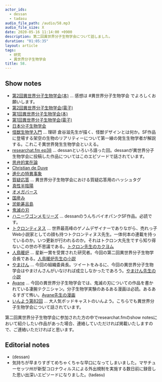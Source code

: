 ```yaml
---
actor_ids:
  - dessan
  - tadasu
audio_file_path: /audio/58.mp3
audio_file_size: X
date: 2020-05-16 11:14:00 +0900
description: 第二回異世界分子生物学会について話しました。
duration: "01:05:35"
layout: article
tags:
  - 研究
  - 異世界分子生物学会
title: 58. 
---
```


## Show notes
- [第2回異世界分子生物学会(本)](https://booth.pm/ja/items/1759673) ... 感想は #異世界分子生物学会 でよろしくお願いします。
- [第2回異世界分子生物学会(電子)](https://booth.pm/ja/items/1865232)
- [第1回異世界分子生物学会(本)](https://booth.pm/ja/items/1359037)
- [第1回異世界分子生物学会(電子)](https://booth.pm/ja/items/1411255)
- [日本分子生物学会](https://www.mbsj.jp/)
- [怪獣生物学入門](https://www.amazon.co.jp/dp/4797680431/?tag=researchatf04-22) ... 理研 倉谷滋先生が描く、怪獣デザインとは何か。SF作品に登場する架空の生物のリアリティーについて第一線の発生生物学者が解説する。これこそ異世界発生生物学会といえる。
- [researchat.fm ep38](https://researchat.fm/episode/38) ... dessanといろいろ語った回。dessanが異世界分子生物学会に投稿した作品についてはこのエピソードで話されています。
- [思弁的実在論](https://ja.wikipedia.org/wiki/%E6%80%9D%E5%BC%81%E7%9A%84%E5%AE%9F%E5%9C%A8%E8%AB%96)
- [Christian de Duve](https://en.wikipedia.org/wiki/Christian_de_Duve)
- [進化の特異事象](https://www.amazon.co.jp/dp/4903532054?tag=researchatf04-22)
- [質疑応答](https://twitter.com/hashtag/%E7%AC%AC%E4%BA%8C%E5%9B%9E%E7%95%B0%E4%B8%96%E7%95%8C%E5%88%86%E7%94%9F_%E8%B3%AA%E7%96%91%E5%BF%9C%E7%AD%94) ... 異世界分子生物学会における質疑応答用のハッシュタグ
- [真性半陰陽](https://kotobank.jp/word/%E7%9C%9F%E6%80%A7%E5%8D%8A%E9%99%B0%E9%99%BD-792419)
- [オメガバース](https://dic.pixiv.net/a/%E3%82%AA%E3%83%A1%E3%82%AC%E3%83%90%E3%83%BC%E3%82%B9)
- [国産み](https://ja.wikipedia.org/wiki/%E5%9B%BD%E7%94%A3%E3%81%BF)
- [淤能碁呂島](https://ja.wikipedia.org/wiki/%E3%82%AA%E3%83%8E%E3%82%B4%E3%83%AD%E5%B3%B6)
- [鬼滅の刃](https://www.amazon.co.jp/gp/product/B074CFMPQJ?tag=researchatf04-22)
- [ハニーワゴンメモリーズ](https://kakuyomu.jp/works/1177354054890481265) ... dessanのうんちバイオパンクSF作品。必読です。
- [トクロンティヌス](https://twitter.com/tokurontinus) ...  世界最高峰のゲノムデザイナーでありながら、売れっ子Web小説家としての顔も持つトクロンティヌス先生。一体何本の連載を持っているのか。いつ更新が行われるのか。それはトクロン大先生ですら知り得ないこの世の不思議である。[トクロン先生のカクヨム](https://kakuyomu.jp/users/tokurontinus/works)
- [人鳥暖炉](https://twitter.com/Penguin_danro) ... 星新一賞を受賞された研究者。今回の第二回異世界分子生物学会長である。[人鳥暖炉先生の小説](https://estar.jp/novels?keyword=%E4%BA%BA%E9%B3%A5%E6%9A%96%E7%82%89)
- [やまけん](https://twitter.com/yamaken37) ... 今回の組織委員長。ツイートをみるに、今回の異世界分子生物学会はやまけんさんがいなければ成立しなかったであろう。[やまけん先生の小説](http://mypage.syosetu.com/965309/)
- [Ayane](https://twitter.com/yuruyuru777) ... 今回の異世界分子生物学会では、鬼滅の刃についての作品を書かれている凄腕テクニシャン。分子生物学実験のあるある漫画は必読。あるあるすぎて怖い。[Ayane先生の漫画](https://ayane999.booth.pm/)
- [いんよう第82回](https://inntoyoh.blogspot.com/2020/03/82.html) ... 大人気ポッドキャストのいんよう。こちらでも異世界分子生物学会について話されています。

第二回異世界分子生物学会に参加された方の中でresearchat.fmのshow notesにおいて紹介したい作品があった場合、連絡していただければ掲載いたしますので、ご連絡いただければと思います。

## Editorial notes
- (dessan)
- 気持ちが早まりすぎてめちゃくちゃな早口になってしまいました。マサチューセッツ州が新型コロナウィルスによる外出規制を実施する数日前に録音した思い出深いエピソードになりました。(tadasu)
